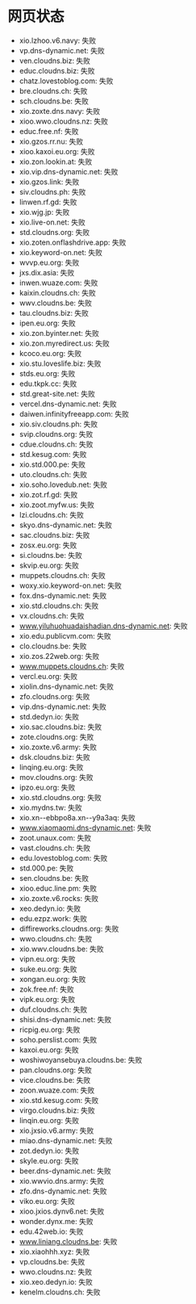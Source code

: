 # 网页状态
- xio.lzhoo.v6.navy: 失败
- vp.dns-dynamic.net: 失败
- ven.cloudns.biz: 失败
- educ.cloudns.biz: 失败
- chatz.lovestoblog.com: 失败
- bre.cloudns.ch: 失败
- sch.cloudns.be: 失败
- xio.zoxte.dns.navy: 失败
- xioo.wwo.cloudns.nz: 失败
- educ.free.nf: 失败
- xio.gzos.rr.nu: 失败
- xioo.kaxoi.eu.org: 失败
- xio.zon.lookin.at: 失败
- xio.vip.dns-dynamic.net: 失败
- xio.gzos.link: 失败
- siv.cloudns.ph: 失败
- linwen.rf.gd: 失败
- xio.wjg.jp: 失败
- xio.live-on.net: 失败
- std.cloudns.org: 失败
- xio.zoten.onflashdrive.app: 失败
- xio.keyword-on.net: 失败
- wvvp.eu.org: 失败
- jxs.dix.asia: 失败
- inwen.wuaze.com: 失败
- kaixin.cloudns.ch: 失败
- wwv.cloudns.be: 失败
- tau.cloudns.biz: 失败
- ipen.eu.org: 失败
- xio.zon.byinter.net: 失败
- xio.zon.myredirect.us: 失败
- kcoco.eu.org: 失败
- xio.stu.loveslife.biz: 失败
- stds.eu.org: 失败
- edu.tkpk.cc: 失败
- std.great-site.net: 失败
- vercel.dns-dynamic.net: 失败
- daiwen.infinityfreeapp.com: 失败
- xio.siv.cloudns.ph: 失败
- svip.cloudns.org: 失败
- cdue.cloudns.ch: 失败
- std.kesug.com: 失败
- xio.std.000.pe: 失败
- uto.cloudns.ch: 失败
- xio.soho.lovedub.net: 失败
- xio.zot.rf.gd: 失败
- xio.zoot.myfw.us: 失败
- lzi.cloudns.ch: 失败
- skyo.dns-dynamic.net: 失败
- sac.cloudns.biz: 失败
- zosx.eu.org: 失败
- si.cloudns.be: 失败
- skvip.eu.org: 失败
- muppets.cloudns.ch: 失败
- woxy.xio.keyword-on.net: 失败
- fox.dns-dynamic.net: 失败
- xio.std.cloudns.ch: 失败
- vx.cloudns.ch: 失败
- www.yiluhuohuadaishadian.dns-dynamic.net: 失败
- xio.edu.publicvm.com: 失败
- clo.cloudns.be: 失败
- xio.zos.22web.org: 失败
- www.muppets.cloudns.ch: 失败
- vercl.eu.org: 失败
- xiolin.dns-dynamic.net: 失败
- zfo.cloudns.org: 失败
- vip.dns-dynamic.net: 失败
- std.dedyn.io: 失败
- xio.sac.cloudns.biz: 失败
- zote.cloudns.org: 失败
- xio.zoxte.v6.army: 失败
- dsk.cloudns.biz: 失败
- linqing.eu.org: 失败
- mov.cloudns.org: 失败
- ipzo.eu.org: 失败
- xio.std.cloudns.org: 失败
- xio.mydns.tw: 失败
- xio.xn--ebbpo8a.xn--y9a3aq: 失败
- www.xiaomaomi.dns-dynamic.net: 失败
- zoot.unaux.com: 失败
- vast.cloudns.ch: 失败
- edu.lovestoblog.com: 失败
- std.000.pe: 失败
- sen.cloudns.be: 失败
- xioo.educ.line.pm: 失败
- xio.zoxte.v6.rocks: 失败
- xeo.dedyn.io: 失败
- edu.ezpz.work: 失败
- diffireworks.cloudns.org: 失败
- wwo.cloudns.ch: 失败
- xio.wwv.cloudns.be: 失败
- vipn.eu.org: 失败
- suke.eu.org: 失败
- xongan.eu.org: 失败
- zok.free.nf: 失败
- vipk.eu.org: 失败
- duf.cloudns.ch: 失败
- shisi.dns-dynamic.net: 失败
- ricpig.eu.org: 失败
- soho.perslist.com: 失败
- kaxoi.eu.org: 失败
- woshiwoyansebuya.cloudns.be: 失败
- pan.cloudns.org: 失败
- vice.cloudns.be: 失败
- zoon.wuaze.com: 失败
- xio.std.kesug.com: 失败
- virgo.cloudns.biz: 失败
- linqin.eu.org: 失败
- xio.jxsio.v6.army: 失败
- miao.dns-dynamic.net: 失败
- zot.dedyn.io: 失败
- skyle.eu.org: 失败
- beer.dns-dynamic.net: 失败
- xio.wwvio.dns.army: 失败
- zfo.dns-dynamic.net: 失败
- viko.eu.org: 失败
- xioo.jxios.dynv6.net: 失败
- wonder.dynx.me: 失败
- edu.42web.io: 失败
- www.liniang.cloudns.be: 失败
- xio.xiaohhh.xyz: 失败
- vp.cloudns.be: 失败
- wwo.cloudns.nz: 失败
- xio.xeo.dedyn.io: 失败
- kenelm.cloudns.ch: 失败
